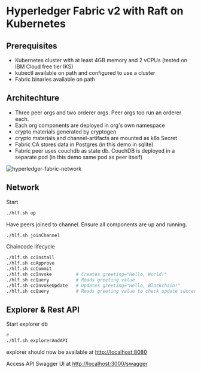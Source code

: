 # Hyperledger Fabric v2 with Raft on Kubernetes

## Prerequisites

- Kubernetes cluster with at least 4GB memory and 2 vCPUs (tested on IBM Cloud free tier IKS)
- kubectl available on path and configured to use a cluster
- Fabric binaries available on path

## Architechture

- Three peer orgs and two orderer orgs. Peer orgs too run an orderer each.
- Each org components are deployed in org's own namespace
- crypto materials generated by cryptogen
- crypto materials and channel-artifacts are mounted as k8s Secret
- Fabric CA stores data in Postgres (in this demo in sqlite)
- Fabric peer uses couchdb as state db. CouchDB is deployed in a separate pod (in this demo same pod as peer itself)

![hyperledger-fabric-network](http://www.plantuml.com/plantuml/proxy?cache=no&src=https://raw.githubusercontent.com/blockchaind/hyperledger-fabric-v2-kubernetes-dev/master/network-diagram.puml)

## Network

Start

```bash
./hlf.sh up
```

Have peers joined to channel. Ensure all components are up and running.

```bash
./hlf.sh joinChannel
```

Chaincode lifecycle

```bash
./hlf.sh ccInstall
./hlf.sh ccApprove
./hlf.sh ccCommit
./hlf.sh ccInvoke         # Creates greeting="Hello, World!"
./hlf.sh ccQuery          # Reads greeting value
./hlf.sh ccInvokeUpdate   # Updates greeting="Hello, Blockchain!"
./hlf.sh ccQuery          # Reads greeting value to check update succeeded
```

## Explorer & Rest API

Start explorer db

```bash
#
./hlf.sh explorerAndAPI
```

explorer should now be available at <http://localhost:8080>

Access API Swagger UI at <http://localhost:3000/swagger>
